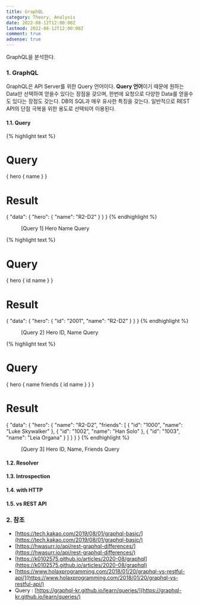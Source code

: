 ```yaml
---
title: GraphQL
category: Theory, Analysis
date: 2022-08-12T12:00:00Z
lastmod: 2022-08-12T12:00:00Z
comment: true
adsense: true
---
```


GraphQL을 분석한다.

### 1. GraphQL

GraphQL은 API Server를 위한 Query 언어이다. **Query 언어**이기 때문에 원하는 Data만 선택하여 얻을수 있다는 장점을 갖으며, 한번에 요청으로 다양한 Data를 얻을수도 있다는 장점도 갖는다. DB의 SQL과 매우 유사한 특징을 갖는다. 일반적으로 REST API의 단점 극복을 위한 용도로 선택되어 이용된다.

#### 1.1. Query

{% highlight text %}
# Query
{
  hero {
    name
  }
}

# Result
{
  "data": {
    "hero": {
      "name": "R2-D2"
    }
  }
}
{% endhighlight %}
<figure>
<figcaption class="caption">[Query 1] Hero Name Query</figcaption>
</figure>

{% highlight text %}
# Query
{
  hero {
    id
    name
  }
}

# Result
{
  "data": {
    "hero": {
      "id": "2001",
      "name": "R2-D2"
    }
  }
}
{% endhighlight %}
<figure>
<figcaption class="caption">[Query 2] Hero ID, Name Query</figcaption>
</figure>

{% highlight text %}
# Query
{
  hero {
    name
    friends {
      id
      name
    }
  }
}

# Result
{
  "data": {
    "hero": {
      "name": "R2-D2",
      "friends": [
        {
          "id": "1000",
          "name": "Luke Skywalker"
        },
        {
          "id": "1002",
          "name": "Han Solo"
        },
        {
          "id": "1003",
          "name": "Leia Organa"
        }
      ]
    }
  }
}
{% endhighlight %}
<figure>
<figcaption class="caption">[Query 3] Hero ID, Name, Friends Query</figcaption>
</figure>

#### 1.2. Resolver

#### 1.3. Introspection

#### 1.4. with HTTP

#### 1.5. vs REST API

### 2. 참조

* [https://tech.kakao.com/2019/08/01/graphql-basic/](https://tech.kakao.com/2019/08/01/graphql-basic/)
* [https://hwasurr.io/api/rest-graphql-differences/](https://hwasurr.io/api/rest-graphql-differences/)
* [https://k0102575.github.io/articles/2020-08/graphql](https://k0102575.github.io/articles/2020-08/graphql)
* [https://www.holaxprogramming.com/2018/01/20/graphql-vs-restful-api/](https://www.holaxprogramming.com/2018/01/20/graphql-vs-restful-api/)
* Query : [https://graphql-kr.github.io/learn/queries/](https://graphql-kr.github.io/learn/queries/)